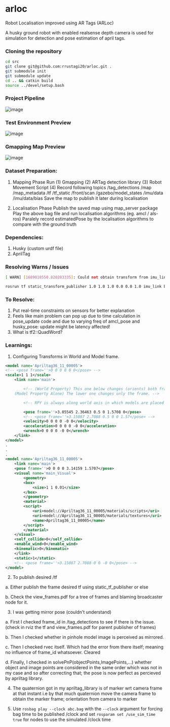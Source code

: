 # arloc
Robot Localisation improved using AR Tags (ARLoc)

A husky ground robot with enabled realsense depth camera is used for simulation for detection and pose estimation of april tags.

### Cloning the repository
```bash
cd src
git clone git@github.com:rrustagi20/arloc.git .
git submodule init
git submodule update
cd .. && catkin build
source ../devel/setup.bash
```
### Project Pipeline
![image](https://github.com/user-attachments/assets/339f63e0-c9a1-41e9-8f1d-916d35a71fed)

### Test Environment Preview
<!--![Screenshot from 2023-07-06 14-50-18](https://github.com/rrustagi20/slam/assets/77167720/f527c8e9-b948-4fcc-87b2-663b1619c495)-->
![image](https://github.com/user-attachments/assets/2a1f1cc0-bebc-410a-ba71-7ab4c5ec5e3b)

### Gmapping Map Preview
![image](https://github.com/user-attachments/assets/982a4023-3fc1-461a-b046-eae606c98a99)

### Dataset Preparation:
1) Mapping Phase
Run (1) Gmapping (2) ARTag detection library (3) Robot Movement Script (4) Record following topics
/tag_detections /map /map_metadata /tf /tf_static /front/scan /gazebo/model_states /imu/data /imu/data/bias
Save the map to publish it later during localisation

3) Localisation Phase
Publish the saved map using map_server package
Play the above bag file and run localisation algorithms (eg. amcl / als-ros)
Paralely record estimatedPose by the localisation algorithms to compare with the ground truth

### Dependencies:
1) Husky (custom urdf file)
2) AprilTag
   
### Resolving Warns / Issues
```bash
[ WARN] [1689018550.820283335]: Could not obtain transform from imu_link to base_footprint. Error was "imu_link" passed to lookupTransform argument source_frame does not exist. 

rosrun tf static_transform_publisher 1.0 1.0 1.0 0.0 0.0 1.0 imu_link base_footprint 1000
```

### To Resolve:
1) Put real-time constraints on sensors for better explanation
2) Feels like main problem can pop up due to time calculation in pose_update code and due to varying freq of amcl_pose and husky_pose: update might be latency affected!
3) What is tf2::QuadWord?

### Learnings:
1. Configuring Transforms in World and Model frame.
```xml
<model name='Apriltag36_11_00005'>
<!-- <pose frame=''>0 0 0 0 0 0</pose> -->
<scale>1 1 1</scale>
    <link name='main'>

        <!-- (World Property) This one below changes (orients) both frames and marker together
    (Model Property Alone) The lower one changes only the frame. -->

        <!-- RPY is always along world axis in which models are placed -->

        <pose frame=''>3.05545 2.36463 0.5 0 1.5708 0</pose>
        <!-- <pose frame=''>3.15087 2.7088 0.5 0 0 1.57</pose> -->
        <velocity>0 0 0 0 -0 0</velocity>
        <acceleration>0 0 0 0 -0 0</acceleration>
        <wrench>0 0 0 0 -0 0</wrench>
    </link>
</model>
.
.
.
<model name='Apriltag36_11_00005'>
    <link name='main'>
    <pose frame=''>0 0 0 0 3.14159 1.5707</pose>
    <visual name='main_Visual'>
        <geometry>
        <box>
            <size>1 1 0.01</size>
        </box>
        </geometry>
        <material>
        <script>
            <uri>model://Apriltag36_11_00005/materials/scripts</uri>
            <uri>model://Apriltag36_11_00005/materials/textures</uri>
            <name>Apriltag36_11_00005</name>
        </script>
        </material>
    </visual>
    <self_collide>0</self_collide>
    <enable_wind>0</enable_wind>
    <kinematic>0</kinematic>
    </link>
    <static>1</static>
    <!-- <pose frame=''>3.15087 2.7088 0 0 -0 0</pose> -->
</model>
```
2. To publish desired /tf

a. Either publish the frame desired tf using static_tf_publisher or else

b. Check the view_frames.pdf for a tree of frames and blaming broadcaster node for it.

3. I was getting mirror pose (couldn't understand)

a. First I checked frame_id in /tag_detections to see if there is the issue. (check in rviz the tf and view_frames.pdf for parent publisher of frames)

b. Then I checked whether in pinhole model image is perceived as mirrored.

c. Then I checked rvec itself. Which had the error from there itself; meaning no influence of frame_id whatsoever. Cleared

d. Finally, I checked in solvePnP(objectPoints,ImagePoints,...) whether object and image points are considered in the same order which was not in my case and so after correcting that; the pose is now perfect as percieved by apriltag library.

4. The quaternion got in my apriltag_library is of marker wrt camera frame at that instant i.e by that much quaternion move the camera frame to obtain the marker frame; orientation from camera to marker

5. Use `rosbag play --clock abc.bag` with the `--clock` argument for forcing bag time to be published /clock and set `rosparam set /use_sim_time true` for nodes to use the simulated /clock time